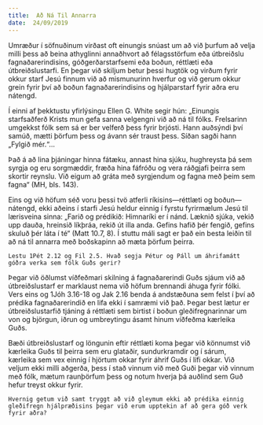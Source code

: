 ```yaml
---
title:  Að Ná Til Annarra
date:  24/09/2019
---
```


Umræður í söfnuðinum virðast oft einungis snúast um að við þurfum að velja milli þess að beina athyglinni annaðhvort að félagsstörfum eða útbreiðslu fagnaðarerindisins, góðgerðarstarfsemi eða boðun, réttlæti eða útbreiðslustarfi. En þegar við skiljum betur þessi hugtök og virðum fyrir okkur starf Jesú finnum við að mismunurinn hverfur og við gerum okkur grein fyrir því að boðun fagnaðarerindisins og hjálparstarf fyrir aðra eru nátengd.

Í einni af þekktustu yfirlýsingu Ellen G. White segir hún: „Einungis starfsaðferð Krists mun gefa sanna velgengni við að ná til fólks. Frelsarinn umgekkst fólk sem sá er ber velferð þess fyrir brjósti. Hann auðsýndi því samúð, mætti þörfum þess og ávann sér traust þess. Síðan sagði hann „Fylgið mér.“...

Það á að lina þjáningar hinna fátæku, annast hina sjúku, hughreysta þá sem syrgja og eru sorgmæddir, fræða hina fáfróðu og vera ráðgjafi þeirra sem skortir reynslu. Við eigum að gráta með syrgjendum og fagna með þeim sem fagna“ (MH, bls. 143).

Eins og við höfum séð voru þessi tvö atferli ríkisins—réttlæti og boðun—nátengd, ekki aðeins í starfi Jesú heldur einnig í fyrstu fyrirmælum Jesú til lærisveina sinna: „Farið og prédikið: Himnaríki er í nánd. Læknið sjúka, vekið upp dauða, hreinsið líkþráa, rekið út illa anda. Gefins hafið þér fengið, gefins skuluð þér láta í té“ (Matt 10.7, 8). Í stuttu máli sagt er það ein besta leiðin til að ná til annarra með boðskapinn að mæta þörfum þeirra.

`Lestu 1Pét 2.12 og Fil 2.5. Hvað segja Pétur og Páll um áhrifamátt góðra verka sem fólk Guðs gerir?`

Þegar við öðlumst víðfeðmari skilning á fagnaðarerindi Guðs sjáum við að útbreiðslustarf er marklaust nema við höfum brennandi áhuga fyrir fólki. Vers eins og 1Jóh 3.16-18 og Jak 2.16 benda á andstæðuna sem felst í því að prédika fagnaðarerindið en lifa ekki í samræmi við það. Þegar best lætur er útbreiðslustarfið tjáning á réttlæti sem birtist í boðun gleðifregnarinnar um von og björgun, iðrun og umbreytingu ásamt hinum víðfeðma kærleika Guðs.

Bæði útbreiðslustarf og löngunin eftir réttlæti koma þegar við könnumst við kærleika Guðs til þeirra sem eru glataðir, sundurkramdir og í sárum, kærleika sem vex einnig í hjörtum okkar fyrir áhrif Guðs í lífi okkar. Við veljum ekki milli aðgerða, þess í stað vinnum við með Guði þegar við vinnum með fólk, mætum raunþörfum þess og notum hverja þá auðlind sem Guð hefur treyst okkur fyrir.

`Hvernig getum við samt tryggt að við gleymum ekki að prédika einnig gleðifregn hjálpræðisins þegar við erum upptekin af að gera góð verk fyrir aðra?`